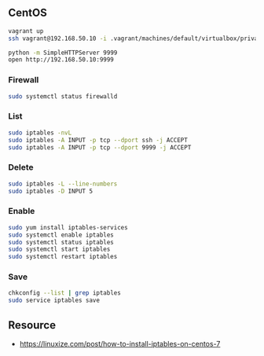 ## CentOS

```bash
vagrant up
ssh vagrant@192.168.50.10 -i .vagrant/machines/default/virtualbox/private_key

python -m SimpleHTTPServer 9999
open http://192.168.50.10:9999
```

### Firewall

```bash
sudo systemctl status firewalld
```

### List

```bash
sudo iptables -nvL
sudo iptables -A INPUT -p tcp --dport ssh -j ACCEPT
sudo iptables -A INPUT -p tcp --dport 9999 -j ACCEPT
```

### Delete

```bash
sudo iptables -L --line-numbers
sudo iptables -D INPUT 5
```

### Enable

```bash
sudo yum install iptables-services
sudo systemctl enable iptables
sudo systemctl status iptables
sudo systemctl start iptables
sudo systemctl restart iptables
```

### Save

```bash
chkconfig --list | grep iptables
sudo service iptables save
```

## Resource

- https://linuxize.com/post/how-to-install-iptables-on-centos-7